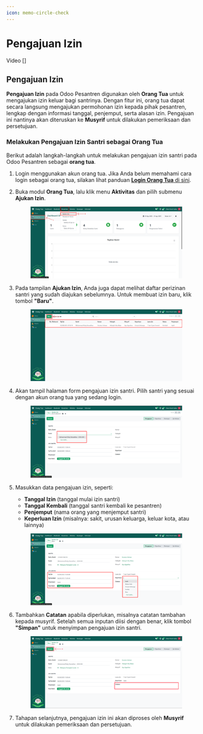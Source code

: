 ```yaml
---
icon: memo-circle-check
---
```


# Pengajuan Izin

Video \[]

## Pengajuan Izin

**Pengajuan Izin** pada Odoo Pesantren digunakan oleh **Orang Tua** untuk mengajukan izin keluar bagi santrinya. Dengan fitur ini, orang tua dapat secara langsung mengajukan permohonan izin kepada pihak pesantren, lengkap dengan informasi tanggal, penjemput, serta alasan izin. Pengajuan ini nantinya akan diteruskan ke **Musyrif** untuk dilakukan pemeriksaan dan persetujuan.

### Melakukan Pengajuan Izin Santri sebagai Orang Tua

Berikut adalah langkah-langkah untuk melakukan pengajuan izin santri pada Odoo Pesantren sebagai **orang tua**.

1. Login menggunakan akun orang tua. Jika Anda belum memahami cara login sebagai orang tua, silakan lihat panduan [**Login Orang Tua** di sini](../../setup-and-konfigurasi/role-and-hak-akses-pengguna/panduan-login/login-orang-tua.md).
2.  Buka modul **Orang Tua**, lalu klik menu **Aktivitas** dan pilih submenu **Ajukan Izin**.

    <figure><img src="../../.gitbook/assets/images-566.png" alt=""><figcaption></figcaption></figure>


3.  Pada tampilan **Ajukan Izin**, Anda juga dapat melihat daftar perizinan santri yang sudah diajukan sebelumnya. Untuk membuat izin baru, klik tombol **"Baru"**.

    <figure><img src="../../.gitbook/assets/images-568.png" alt=""><figcaption></figcaption></figure>


4.  Akan tampil halaman form pengajuan izin santri. Pilih santri yang sesuai dengan akun orang tua yang sedang login.

    <figure><img src="../../.gitbook/assets/images-569.png" alt=""><figcaption></figcaption></figure>


5.  Masukkan data pengajuan izin, seperti:

    * **Tanggal Izin** (tanggal mulai izin santri)
    * **Tanggal Kembali** (tanggal santri kembali ke pesantren)
    * **Penjemput** (nama orang yang menjemput santri)
    * **Keperluan Izin** (misalnya: sakit, urusan keluarga, keluar kota, atau lainnya)

    <figure><img src="../../.gitbook/assets/images-570.png" alt=""><figcaption></figcaption></figure>


6.  Tambahkan **Catatan** apabila diperlukan, misalnya catatan tambahan kepada musyrif. Setelah semua inputan diisi dengan benar, klik tombol **"Simpan"** untuk menyimpan pengajuan izin santri.

    <figure><img src="../../.gitbook/assets/images-571.png" alt=""><figcaption></figcaption></figure>


7. Tahapan selanjutnya, pengajuan izin ini akan diproses oleh **Musyrif** untuk dilakukan pemeriksaan dan persetujuan.
